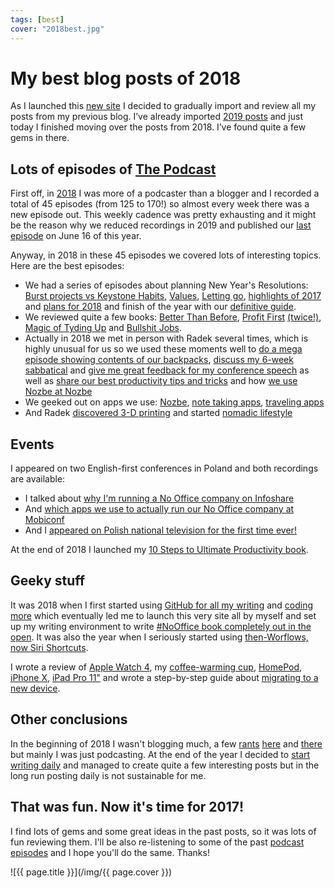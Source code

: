 ```yaml
---
tags: [best]
cover: "2018best.jpg"
---
```


# My best blog posts of 2018

As I launched this [new site](/new) I decided to gradually import and review all my posts from my previous blog. I’ve already imported [2019 posts](/2019best) and just today I finished moving over the posts from 2018. I’ve found quite a few gems in there.

<!--More-->

## Lots of episodes of [The Podcast](/podcast)

First off, in [2018](/2018) I was more of a podcaster than a blogger and I recorded a total of 45 episodes (from 125 to 170!) so almost every week there was a new episode out. This weekly cadence was pretty exhausting and it might be the reason why we reduced recordings in 2019 and published our [last episode](/podcast-208) on June 16 of this year.

Anyway, in 2018 in these 45 episodes we covered lots of interesting topics. Here are the best episodes:

- We had a series of episodes about planning New Year's Resolutions: [Burst projects vs Keystone Habits](/podcast-127), [Values](/podcast-128), [Letting go](/podcast-129), [highlights of 2017](/podcast-130) and [plans for 2018](/podcast-131) and finish of the year with our [definitive guide](/podcast-170).
- We reviewed quite a few books: [Better Than Before](/podcast-133), [Profit First](/podcast-148) [(twice!)](/podcast-149), [Magic of Tyding Up](/podcast-146) and [Bullshit Jobs](/podcast-169).
- Actually in 2018 we met in person with Radek several times, which is highly unusual for us so we used these moments well to [do a mega episode showing contents of our backpacks](/podcast-162), [discuss my 6-week sabbatical](/podcast-158) and [give me great feedback for my conference speech](/podcast-145) as well as [share our best productivity tips and tricks](/podcast-139) and how [we use Nozbe at Nozbe](/podcast-141)
- We geeked out on apps we use: [Nozbe](/podcast-134), [note taking apps](/podcast-135), [traveling apps](/podcast-136)
- And Radek [discovered 3-D printing](/podcast-152) and started [nomadic lifestyle](/podcast-137)

## Events

I appeared on two English-first conferences in Poland and both recordings are available:

* I talked about [why I'm running a No Office company on Infoshare](/infoshare)
* And [which apps we use to actually run our No Office company at Mobiconf](/mobiconfvideo)
* And I [appeared on Polish national television for the first time ever!](/tvp2)

At the end of 2018 I launched my [10 Steps to Ultimate Productivity book](/10stepsbook).

## Geeky stuff

It was 2018 when I first started using [GitHub for all my writing](/github) and [coding more](/code) which eventually led me to launch this very site all by myself and set up my writing environment to write [#NoOffice book completely out in the open](https://NoOffice.org/). It was also the year when I seriously started using [then-Worflows, now Siri Shortcuts](/workflows).

I wrote a review of [Apple Watch 4](/watch4), my [coffee-warming cup](/coffee), [HomePod](/homepod/), [iPhone X](/iphonex), [iPad Pro 11"](/ipadretro) and wrote a step-by-step guide about [migrating to a new device](/newdevice).

## Other conclusions

In the beginning of 2018 I wasn't blogging much, a few [rants](/goldenstate) [here](/football) and [there](/audi) but mainly I was just podcasting. At the end of the year I decided to [start writing daily](/newhabits/) and managed to create quite a few interesting posts but in the long run posting daily is not sustainable for me.

## That was fun. Now it's time for 2017!

I find lots of gems and some great ideas in the past posts, so it was lots of fun reviewing them. I'll be also re-listening to some of the past [podcast episodes](/podcast) and I hope you'll do the same. Thanks!


![{{ page.title }}](/img/{{ page.cover }})

[n]: https://michael.gratis/nozbe
[np]: https://michael.gratis/nozbepersonal